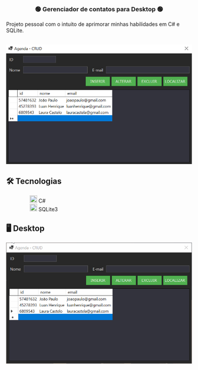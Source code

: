 <div align="center">
    <h3> 🟢 Gerenciador de contatos para Desktop 🟢 </h3>
</div>

Projeto pessoal com o intuito de aprimorar minhas habilidades em C# e SQLite.

##

<div align="center" >
  <img alt="Lista de contatos imagem" title="project" src="assets/ListaContatos.png"/>
</div>

## 🛠️ Tecnologias
<ul>
 <dd><img width=20px height=20px src='https://static-00.iconduck.com/assets.00/c-sharp-c-icon-456x512-9sej0lrz.png'> C#</dd>
 <dd><img width=20px height=20px src='https://upload.wikimedia.org/wikipedia/commons/thumb/9/97/Sqlite-square-icon.svg/2048px-Sqlite-square-icon.svg.png'> SQLite3</dd>
</ul> 

## 🖥️ Desktop

<img alt="DevFy" src="assets/ListaContatosGif.gif" />
